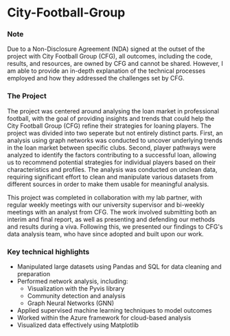 # City-Football-Group

### Note
Due to a Non-Disclosure Agreement (NDA) signed at the outset of the project with City Football Group (CFG), all outcomes, including the code, results, and resources, are owned by CFG and cannot be shared. However, I am able to provide an in-depth explanation of the technical processes employed and how they addressed the challenges set by CFG.  

### The Project

The project was centered around analysing the loan market in professional football, with the goal of providing insights and trends that could help the City Football Group (CFG) refine their strategies for loaning players. The project was divided into two seperate but not entirely distinct parts. First, an analysis using graph networks was conducted to uncover underlying trends in the loan market between specific clubs. Second, player pathways were analyzed to identify the factors contributing to a successful loan, allowing us to recommend potential strategies for individual players based on their characteristics and profiles. The analysis was conducted on unclean data, requiring significant effort to clean and manipulate various datasets from different sources in order to make them usable for meaningful analysis.

This project was completed in collaboration with my lab partner, with regular weekly meetings with our university supervisor and bi-weekly meetings with an analyst from CFG. The work involved submitting both an interim and final report, as well as presenting and defending our methods and results during a viva. Following this, we presented our findings to CFG's data analysis team, who have since adopted and built upon our work.

### Key technical highlights

- Manipulated large datasets using Pandas and SQL for data cleaning and preparation
- Performed network analysis, including:
  - Visualization with the Pyvis library
  - Community detection and analysis
  - Graph Neural Networks (GNN)
- Applied supervised machine learning techniques to model outcomes
- Worked within the Azure framework for cloud-based analysis
- Visualized data effectively using Matplotlib
